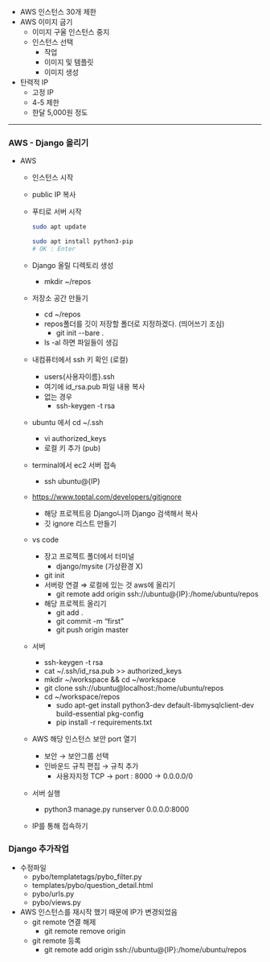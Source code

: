 - AWS 인스턴스 30개 제한
- AWS 이미지 굽기
    - 이미지 구울 인스턴스 중지
    - 인스턴스 선택
        - 작업
        - 이미지 및 템플릿
        - 이미지 생성
- 탄력적 IP
    - 고정 IP
    - 4-5 제한
    - 한달 5,000원 정도

---

### AWS - Django 올리기

- AWS
    - 인스턴스 시작
    - public IP 복사
    - 푸티로 서버 시작
        
        ```bash
        sudo apt update
        ```
        
        ```bash
        sudo apt install python3-pip
        # OK : Enter
        ```
        
    - Django 올릴 디렉토리 생성
        - mkdir ~/repos
    - 저장소 공간 만들기
        - cd ~/repos
        - repos폴더를 깃이 저장할 폴더로 지정하겠다. (띄어쓰기 조심)
            - git init --bare .
        - ls -al 하면 파일들이 생김
    - 내컴퓨터에서 ssh 키 확인 (로컬)
        - users\{사용자이름}\.ssh
        - 여기에 id_rsa.pub 파일 내용 복사
        - 없는 경우
            - ssh-keygen -t rsa
    - ubuntu 에서 cd ~/.ssh
        - vi authorized_keys
        - 로컬 키 추가 (pub)
    - terminal에서 ec2 서버 접속
        - ssh ubuntu@{IP}
    - https://www.toptal.com/developers/gitignore
        - 해당 프로젝트응 Django니까 Django 검색해서 복사
        - 깃 ignore 리스트 만들기
    - vs code
        - 장고 프로젝트 폴더에서 터미널
            - django/mysite (가상환경 X)
        - git init
        - 서버랑 연결 ⇒ 로컬에 있는 것 aws에 올리기
            - git remote add origin ssh://ubuntu@{IP}:/home/ubuntu/repos
        - 해당 프로젝트 올리기
            - git add .
            - git commit -m “first”
            - git push origin master
    - 서버
        - ssh-keygen -t rsa
        - cat ~/.ssh/id_rsa.pub >> authorized_keys
        - mkdir ~/workspace && cd ~/workspace
        - git clone ssh://ubuntu@localhost:/home/ubuntu/repos
        - cd ~/workspace/repos
            - sudo apt-get install python3-dev default-libmysqlclient-dev build-essential pkg-config
            - pip install -r requirements.txt
    - AWS 해당 인스턴스 보안 port 열기
        - 보안 → 보안그룹 선택
        - 인바운드 규칙 편집 → 규칙 추가
            - 사용자지정 TCP → port : 8000 → 0.0.0.0/0
    - 서버 실행
        - python3 manage.py runserver 0.0.0.0:8000
    - IP를 통해 접속하기

### Django 추가작업

- 수정파일
    - pybo/templatetags/pybo_filter.py
    - templates/pybo/question_detail.html
    - pybo/urls.py
    - pybo/views.py
- AWS 인스턴스를 재시작 했기 때문에 IP가 변경되었음
    - git remote 연결 해제
        - git remote remove origin
    - git remote 등록
        - git remote add origin ssh://ubuntu@{IP}:/home/ubuntu/repos